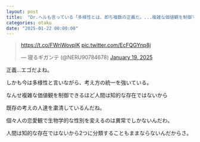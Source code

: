 ```yaml
---
layout: post
title:  "Dr.ヘルも言っている「多様性とは、即ち複数の正義だ。...複雑な価値観を制御できるほど人類は知的な存在ではない」"
categories: otaku
date: "2025-01-22 00:00:00"
---
```


<blockquote class="twitter-tweet tw-align-center"><p lang="zxx" dir="ltr"><a href="https://t.co/FWriWovplK">https://t.co/FWriWovplK</a> <a href="https://t.co/EcFQGYnp8j">pic.twitter.com/EcFQGYnp8j</a></p>&mdash; 寝るギガンテ (@NERU90784678) <a href="https://twitter.com/NERU90784678/status/1880943185129816167?ref_src=twsrc%5Etfw">January 19, 2025</a></blockquote> <script async src="https://platform.twitter.com/widgets.js" charset="utf-8"></script>

正義...エゴだよね。

しかも今は多様性と言いながら、考え方の統一を強いている。

なんせ複雑な価値観を制御できるほど人間は知的な存在ではないから

既存の考えの人達を粛清しているんだね。

個々人の恋愛観で生物学的な性別を変えるのは異常でしかないんだわ。

人間は知的な存在ではないから2つに分類することもままならないんだからさ。

